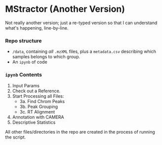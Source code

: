# MStractor (Another Version)

Not really another version; just a re-typed version so that I can understand what's happening, line-by-line.

### Repo structure
* `/data`, containing *all* `.mzXML` files, plus a `metadata.csv` describing which samples belongs to which group.
* An `ipynb` of code

### `ipynb` Contents

1. Input Params
2. Check out a Reference.
3. Start Processing all Files:
    * 3a. Find Chrom Peaks
    * 3b. Peak Grouping
    * 3c. RT Alignment
4. Annotation with CAMERA
5. Descriptive Statistics

All other files/directories in the repo are created in the process of running the script.
